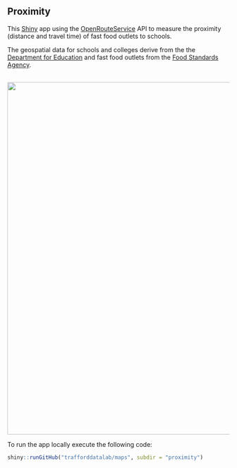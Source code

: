 ## Proximity 

This [Shiny](https://cran.r-project.org/web/packages/shiny/index.html) app using the [OpenRouteService](https://openrouteservice.org/) API to measure the proximity (distance and travel time) of fast food outlets to schools.

The geospatial data for schools and colleges derive from the the [Department for Education](https://get-information-schools.service.gov.uk/) and fast food outlets from the [Food Standards Agency](http://ratings.food.gov.uk/open-data/en-GB).

<br>

<img src="https://github.com/traffordDataLab/shiny/blob/master/reachability/screenshot.png" width="800">

<br />

To run the app locally execute the following code: 

``` r
shiny::runGitHub("trafforddatalab/maps", subdir = "proximity")
```

